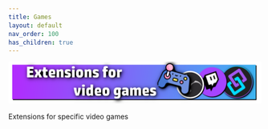 ```yaml
---
title: Games
layout: default
nav_order: 100
has_children: true
---
```


![Image](assets/media/games_title.png)

Extensions for specific video games
